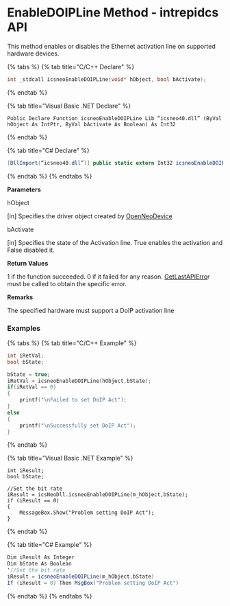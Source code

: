 # EnableDOIPLine Method - intrepidcs API

This method enables or disables the Ethernet activation line on supported hardware devices.

{% tabs %}
{% tab title="C/C++ Declare" %}
```cpp
int _stdcall icsneoEnableDOIPLine(void* hObject, bool bActivate);
```
{% endtab %}

{% tab title="Visual Basic .NET Declare" %}
```vbnet
Public Declare Function icsneoEnableDOIPLine Lib “icsneo40.dll” (ByVal hObject As IntPtr, ByVal bActivate As Boolean) As Int32
```
{% endtab %}

{% tab title="C# Declare" %}
```csharp
[DllImport(“icsneo40.dll”)] public static extern Int32 icsneoEnableDOIPLine(IntPtr hObject, bool bActivate);
```
{% endtab %}
{% endtabs %}

**Parameters**

hObject

\[in] Specifies the driver object created by [OpenNeoDevice](../basic-functions-overview-intrepidcs-api/openneodevice-method-intrepidcs-api.md)

bActivate

\[in] Specifies the state of the Activation line. True enables the activation and False disabled it.

**Return Values**

1 if the function succeeded. 0 if it failed for any reason. [GetLastAPIErro](../error-functions-overview-intrepidcs-api/getlastapierror-method-intrepidcs-api.md)r must be called to obtain the specific error.

**Remarks**

The specified hardware must support a DoIP activation line

### Examples

{% tabs %}
{% tab title="C/C++ Example" %}
```cpp
int iRetVal;
bool bState;

bState = true;
iRetVal = icsneoEnableDOIPLine(hObject,bState);
if(iRetVal == 0)
{
    printf("\nFailed to set DoIP Act");
}
else
{
    printf("\nSuccessfully set DoIP Act");
}

```
{% endtab %}

{% tab title="Visual Basic .NET Example" %}
```vbnet
int iResult;
bool bState;

//Set the bit rate
iResult = icsNeoDll.icsneoEnableDOIPLine(m_hObject,bState);
if (iResult == 0)
{
    MessageBox.Show("Problem setting DoIP Act");
}
```
{% endtab %}

{% tab title="C# Example" %}
```csharp
Dim iResult As Integer
Dim bState As Boolean
'//Set the bit rate
iResult = icsneoEnableDOIPLine(m_hObject,bState)
If (iResult = 0) Then MsgBox("Problem setting DoIP Act")
```
{% endtab %}
{% endtabs %}
